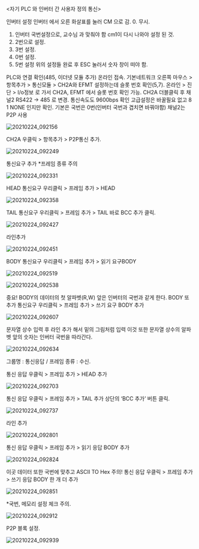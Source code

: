 <자기 PLC 와 인버터 간 사용자 정의 통신>

인버터 설정
인버터 에서 오른 화살표를 눌러 CM 으로 감.
0. 무시.
1. 인버터 국번설정으로, 교수님 과 맞춰야 함
  cm1이 다시 나와야 설정 된 것.
2. 2번으로 설정.
3. 3번 설정.
4. 0번 설정.
5. 5번 설정
위의 설정들 완료 후 ESC 눌러서 숫자 창이 떠야 함.

PLC와 연결 확인(485, 이더넷 모듈 추가)
온라인 접속.
기본네트워크 오른쪽 마우스 > 항목추가 > 통신모듈 > CH2A와 EFMT 설정하는데 슬롯 번호 확인(5,7).
온라인 > 진단 > I/o정보 로 가서 CH2A, EFMT 에서 슬롯 번호 확인 가능.
CH2A 더블클릭 후 채널2 RS422 -> 485 로 변경.
통신속도도 9600bps 확인
고급설정은 바꿀필요 없고 8 1 NONE 인지만 확인.
기본은 국번은 0번(인버터 국번과 겹치면 바꿔야함)
채널2는 P2P 사용

![20210224_092156](https://user-images.githubusercontent.com/57824945/108926444-c8673d80-7681-11eb-8fd5-bf7a4fc67486.png)

CH2A 우클릭 > 항목추가 > P2P통신 추가.

![20210224_092249](https://user-images.githubusercontent.com/57824945/108926485-e16fee80-7681-11eb-9443-57d29c1ce0f2.png)


통신요구 추가
*프레임 종류 주의

![20210224_092331](https://user-images.githubusercontent.com/57824945/108926544-fa789f80-7681-11eb-9c84-599386cc16ed.png)

HEAD
통신요구 우리클릭 > 프레임 추가 > HEAD

![20210224_092358](https://user-images.githubusercontent.com/57824945/108926569-082e2500-7682-11eb-8dd2-1bc0f2db8845.png)


TAIL
통신요구 우리클릭 > 프레임 추가 > TAIL
바로 BCC 추가 클릭.


![20210224_092427](https://user-images.githubusercontent.com/57824945/108926612-1a0fc800-7682-11eb-971b-8768e815d18f.png)

라인추가

![20210224_092451](https://user-images.githubusercontent.com/57824945/108926648-2a27a780-7682-11eb-8f4a-781891041503.png)

BODY
통신요구 우리클릭 > 프레임 추가 > 읽기 요구BODY


![20210224_092519](https://user-images.githubusercontent.com/57824945/108926687-390e5a00-7682-11eb-9535-b9cfef674f07.png)


![20210224_092538](https://user-images.githubusercontent.com/57824945/108926710-462b4900-7682-11eb-9b1b-b0d659ba91e0.png)

중요! BODY의 데이터의 첫 알파벳(R,W) 앞은 인버터의 국번과 같게 한다. 
BODY 또 추가
통신요구 우리클릭 > 프레임 추가 > 쓰기 요구 BODY 추가

![20210224_092607](https://user-images.githubusercontent.com/57824945/108926736-56432880-7682-11eb-9d65-1b1edd3dacc9.png)

문자열 상수 입력 후 라인 추가 해서 밑의 그림처럼 입력
이것 또한 문자열 상수의 알파벳 앞의 숫자는 인버터 국번을 따라간다.

![20210224_092634](https://user-images.githubusercontent.com/57824945/108926761-65c27180-7682-11eb-8aaa-b6a5a5e849ec.png)

그룹명 : 통신응답       /   프레임 종류 : 수신.

통신 응답 우클릭 > 프레임 추가 > HEAD 추가

![20210224_092703](https://user-images.githubusercontent.com/57824945/108926787-770b7e00-7682-11eb-8156-013527ad7228.png)


통신 응답 우클릭 > 프레임 추가 > TAIL 추가
상단의 ‘BCC 추가’ 버튼 클릭.

![20210224_092737](https://user-images.githubusercontent.com/57824945/108926833-8b4f7b00-7682-11eb-9bf9-d08fd6c21ebc.png)

라인 추가

![20210224_092801](https://user-images.githubusercontent.com/57824945/108926877-99050080-7682-11eb-8216-675a8218442f.png)

통신 응답 우클릭 > 프레임 추가 > 읽기 응답 BODY 추가

![20210224_092824](https://user-images.githubusercontent.com/57824945/108926903-a7531c80-7682-11eb-804a-a4dd2ac9adef.png)

이곳 데이터 또한 국번에 맞추고 ASCII TO Hex 주의!
통신 응답 우클릭 > 프레임 추가 > 쓰기 응답 BODY 한 개 더 추가


![20210224_092851](https://user-images.githubusercontent.com/57824945/108926930-b6d26580-7682-11eb-9e6b-3890fdba910d.png)

*국번, 메모리 설정 체크 주의.

![20210224_092912](https://user-images.githubusercontent.com/57824945/108926964-c3ef5480-7682-11eb-840f-95c73ad38fee.png)

P2P 블록 설정.

![20210224_092939](https://user-images.githubusercontent.com/57824945/108927003-d36e9d80-7682-11eb-8de0-aa2180cfb57b.png)


